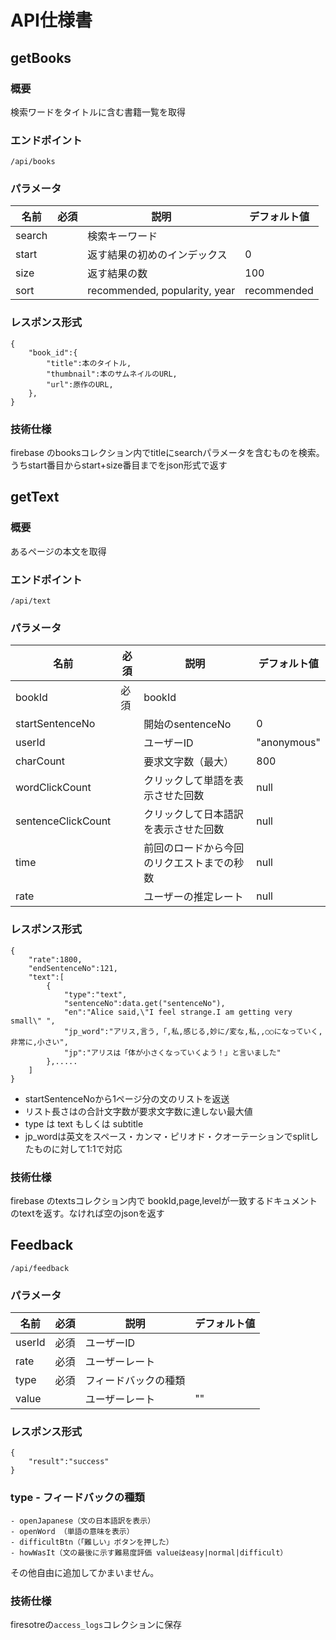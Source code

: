 # API仕様書

## getBooks
### 概要
検索ワードをタイトルに含む書籍一覧を取得
### エンドポイント
```
/api/books
```
### パラメータ
| 名前 | 必須 | 説明 |デフォルト値|
|------|------|------|------------|
|search|      | 検索キーワード||
|start |      | 返す結果の初めのインデックス|0|
|size  |      | 返す結果の数 |100|
|sort  |      | recommended, popularity, year |recommended|
### レスポンス形式
```
{
    "book_id":{
        "title":本のタイトル,
        "thumbnail":本のサムネイルのURL,
        "url":原作のURL,
    },
}
```
### 技術仕様
firebase のbooksコレクション内でtitleにsearchパラメータを含むものを検索。うちstart番目からstart+size番目までをjson形式で返す


## getText
### 概要
あるページの本文を取得
### エンドポイント
```
/api/text
```
### パラメータ
| 名前 | 必須 | 説明 |デフォルト値|
|------|------|------|------------|
|bookId| 必須 | bookId||
|startSentenceNo|    | 開始のsentenceNo|0|
|userId|  |ユーザーID|"anonymous"|
|charCount||要求文字数（最大）|800|
|wordClickCount||クリックして単語を表示させた回数|null|
|sentenceClickCount||クリックして日本語訳を表示させた回数|null|
|time||前回のロードから今回のリクエストまでの秒数|null|
|rate||ユーザーの推定レート|null|

### レスポンス形式
```
{
    "rate":1800,
    "endSentenceNo":121,
    "text":[
        {
            "type":"text",
            "sentenceNo":data.get("sentenceNo"),
            "en":"Alice said,\"I feel strange.I am getting very small\" ",
            "jp_word":"アリス,言う,「,私,感じる,妙に/変な,私,,○○になっていく,非常に,小さい",
            "jp":"アリスは「体が小さくなっていくよう！」と言いました"
        },.....
    ]
}
```

- startSentenceNoから1ページ分の文のリストを返送
- リスト長さはの合計文字数が要求文字数に達しない最大値
- type は text もしくは subtitle
- jp_wordは英文をスペース・カンマ・ピリオド・クオーテーションでsplitしたものに対して1:1で対応
### 技術仕様
firebase のtextsコレクション内で bookId,page,levelが一致するドキュメントのtextを返す。なければ空のjsonを返す


## Feedback
```
/api/feedback
```

### パラメータ
| 名前 | 必須 | 説明 |デフォルト値|
|------|------|------|------------|
|userId|必須| ユーザーID||
|rate|必須| ユーザーレート||
|type|必須| フィードバックの種類||
|value|| ユーザーレート|""|
### レスポンス形式
```
{
    "result":"success"
}
```

### type - フィードバックの種類
```
- openJapanese（文の日本語訳を表示）
- openWord （単語の意味を表示）
- difficultBtn（「難しい」ボタンを押した）
- howWasIt（文の最後に示す難易度評価 valueはeasy|normal|difficult）
```
その他自由に追加してかまいません。

### 技術仕様
firesotreの```access_logs```コレクションに保存

